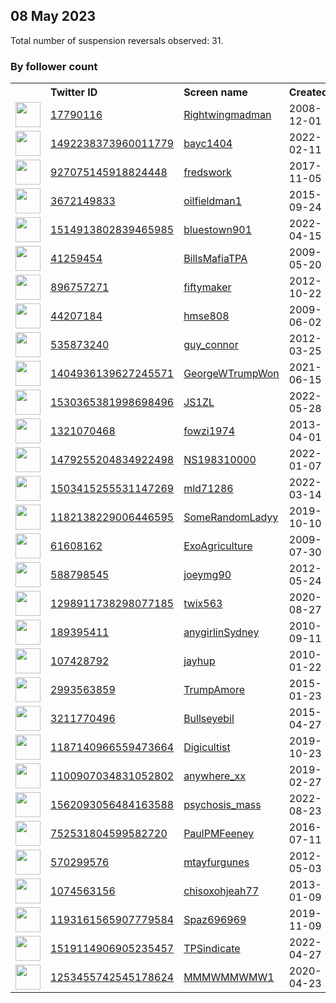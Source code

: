 
## 08 May 2023
Total number of suspension reversals observed: 31.

### By follower count
<table><tr><th></th><th align="left">Twitter ID</th><th align="left">Screen name</th>
<th align="left">Created</th><th align="left">Status</th><th align="left">Suspended</th><th align="left">Followers</th>
<tr><td><a href="https://pbs.twimg.com/profile_images/1655740728155275264/dTIWd9tq_normal.jpg"><img src="https://pbs.twimg.com/profile_images/1655740728155275264/dTIWd9tq_normal.jpg" width="40px" height="40px" align="center"/></a></td><td><a href="https://twitter.com/intent/user?user_id=17790116">17790116</a></td><td><a href="https://twitter.com/Rightwingmadman">Rightwingmadman</a></td><td>2008-12-01</td><td align="center"></td><td></td><td>49315</td></tr>
<tr><td><a href="https://pbs.twimg.com/profile_images/1603981802879713282/1SuEgMpg_normal.jpg"><img src="https://pbs.twimg.com/profile_images/1603981802879713282/1SuEgMpg_normal.jpg" width="40px" height="40px" align="center"/></a></td><td><a href="https://twitter.com/intent/user?user_id=1492238373960011779">1492238373960011779</a></td><td><a href="https://twitter.com/bayc1404">bayc1404</a></td><td>2022-02-11</td><td align="center"></td><td>2023-04-27</td><td>15159</td></tr>
<tr><td><a href="https://pbs.twimg.com/profile_images/1238140564484190209/PeZvEvKD_normal.jpg"><img src="https://pbs.twimg.com/profile_images/1238140564484190209/PeZvEvKD_normal.jpg" width="40px" height="40px" align="center"/></a></td><td><a href="https://twitter.com/intent/user?user_id=927075145918824448">927075145918824448</a></td><td><a href="https://twitter.com/fredswork">fredswork</a></td><td>2017-11-05</td><td align="center"></td><td>2022-10-29</td><td>8679</td></tr>
<tr><td><a href="https://pbs.twimg.com/profile_images/1289822520267268101/4j0ACDeq_normal.jpg"><img src="https://pbs.twimg.com/profile_images/1289822520267268101/4j0ACDeq_normal.jpg" width="40px" height="40px" align="center"/></a></td><td><a href="https://twitter.com/intent/user?user_id=3672149833">3672149833</a></td><td><a href="https://twitter.com/oilfieldman1">oilfieldman1</a></td><td>2015-09-24</td><td align="center"></td><td></td><td>5402</td></tr>
<tr><td><a href="https://pbs.twimg.com/profile_images/1521400159292190720/vPjeeeY9_normal.jpg"><img src="https://pbs.twimg.com/profile_images/1521400159292190720/vPjeeeY9_normal.jpg" width="40px" height="40px" align="center"/></a></td><td><a href="https://twitter.com/intent/user?user_id=1514913802839465985">1514913802839465985</a></td><td><a href="https://twitter.com/bluestown901">bluestown901</a></td><td>2022-04-15</td><td align="center"></td><td>2023-05-08</td><td>4272</td></tr>
<tr><td><a href="https://pbs.twimg.com/profile_images/1532005601022205952/r1LxUFyX_normal.jpg"><img src="https://pbs.twimg.com/profile_images/1532005601022205952/r1LxUFyX_normal.jpg" width="40px" height="40px" align="center"/></a></td><td><a href="https://twitter.com/intent/user?user_id=41259454">41259454</a></td><td><a href="https://twitter.com/BillsMafiaTPA">BillsMafiaTPA</a></td><td>2009-05-20</td><td align="center"></td><td>2022-06-12</td><td>3089</td></tr>
<tr><td><a href="https://pbs.twimg.com/profile_images/1550721806402715649/dwh-druk_normal.jpg"><img src="https://pbs.twimg.com/profile_images/1550721806402715649/dwh-druk_normal.jpg" width="40px" height="40px" align="center"/></a></td><td><a href="https://twitter.com/intent/user?user_id=896757271">896757271</a></td><td><a href="https://twitter.com/fiftymaker">fiftymaker</a></td><td>2012-10-22</td><td align="center"></td><td>2022-12-30</td><td>2306</td></tr>
<tr><td><a href="https://pbs.twimg.com/profile_images/1038251079274622976/5SyNg9AA_normal.jpg"><img src="https://pbs.twimg.com/profile_images/1038251079274622976/5SyNg9AA_normal.jpg" width="40px" height="40px" align="center"/></a></td><td><a href="https://twitter.com/intent/user?user_id=44207184">44207184</a></td><td><a href="https://twitter.com/hmse808">hmse808</a></td><td>2009-06-02</td><td align="center"></td><td></td><td>2014</td></tr>
<tr><td><a href="https://pbs.twimg.com/profile_images/1190357016407089152/caujhXOQ_normal.jpg"><img src="https://pbs.twimg.com/profile_images/1190357016407089152/caujhXOQ_normal.jpg" width="40px" height="40px" align="center"/></a></td><td><a href="https://twitter.com/intent/user?user_id=535873240">535873240</a></td><td><a href="https://twitter.com/guy_connor">guy_connor</a></td><td>2012-03-25</td><td align="center"></td><td></td><td>1947</td></tr>
<tr><td><a href="https://pbs.twimg.com/profile_images/1417186535435390979/Q7USEb7Q_normal.jpg"><img src="https://pbs.twimg.com/profile_images/1417186535435390979/Q7USEb7Q_normal.jpg" width="40px" height="40px" align="center"/></a></td><td><a href="https://twitter.com/intent/user?user_id=1404936139627245571">1404936139627245571</a></td><td><a href="https://twitter.com/GeorgeWTrumpWon">GeorgeWTrumpWon</a></td><td>2021-06-15</td><td align="center"></td><td>2022-05-30</td><td>1617</td></tr>
<tr><td><a href="https://pbs.twimg.com/profile_images/1543241939817996288/UM5j_7Kc_normal.jpg"><img src="https://pbs.twimg.com/profile_images/1543241939817996288/UM5j_7Kc_normal.jpg" width="40px" height="40px" align="center"/></a></td><td><a href="https://twitter.com/intent/user?user_id=1530365381998698496">1530365381998698496</a></td><td><a href="https://twitter.com/JS1ZL">JS1ZL</a></td><td>2022-05-28</td><td align="center">🔒</td><td>2022-10-10</td><td>1235</td></tr>
<tr><td><a href="https://pbs.twimg.com/profile_images/1502708463822159876/AD49yhPI_normal.jpg"><img src="https://pbs.twimg.com/profile_images/1502708463822159876/AD49yhPI_normal.jpg" width="40px" height="40px" align="center"/></a></td><td><a href="https://twitter.com/intent/user?user_id=1321070468">1321070468</a></td><td><a href="https://twitter.com/fowzi1974">fowzi1974</a></td><td>2013-04-01</td><td align="center"></td><td>2023-04-13</td><td>1014</td></tr>
<tr><td><a href="https://pbs.twimg.com/profile_images/1479255674760560641/gUtbHnUE_normal.jpg"><img src="https://pbs.twimg.com/profile_images/1479255674760560641/gUtbHnUE_normal.jpg" width="40px" height="40px" align="center"/></a></td><td><a href="https://twitter.com/intent/user?user_id=1479255204834922498">1479255204834922498</a></td><td><a href="https://twitter.com/NS198310000">NS198310000</a></td><td>2022-01-07</td><td align="center"></td><td>2023-05-06</td><td>960</td></tr>
<tr><td><a href="https://pbs.twimg.com/profile_images/1512433310726823943/O28CJxQ5_normal.jpg"><img src="https://pbs.twimg.com/profile_images/1512433310726823943/O28CJxQ5_normal.jpg" width="40px" height="40px" align="center"/></a></td><td><a href="https://twitter.com/intent/user?user_id=1503415255531147269">1503415255531147269</a></td><td><a href="https://twitter.com/mld71286">mld71286</a></td><td>2022-03-14</td><td align="center"></td><td>2022-10-29</td><td>765</td></tr>
<tr><td><a href="https://pbs.twimg.com/profile_images/1655591441421221889/eQ_LvTyu_normal.jpg"><img src="https://pbs.twimg.com/profile_images/1655591441421221889/eQ_LvTyu_normal.jpg" width="40px" height="40px" align="center"/></a></td><td><a href="https://twitter.com/intent/user?user_id=1182138229006446595">1182138229006446595</a></td><td><a href="https://twitter.com/SomeRandomLadyy">SomeRandomLadyy</a></td><td>2019-10-10</td><td align="center"></td><td>2023-04-10</td><td>642</td></tr>
<tr><td><a href="https://pbs.twimg.com/profile_images/1516504454673186836/FAcNe-o1_normal.jpg"><img src="https://pbs.twimg.com/profile_images/1516504454673186836/FAcNe-o1_normal.jpg" width="40px" height="40px" align="center"/></a></td><td><a href="https://twitter.com/intent/user?user_id=61608162">61608162</a></td><td><a href="https://twitter.com/ExoAgriculture">ExoAgriculture</a></td><td>2009-07-30</td><td align="center"></td><td>2022-05-30</td><td>472</td></tr>
<tr><td><a href="https://pbs.twimg.com/profile_images/1655399565770588162/qghoBZUw_normal.jpg"><img src="https://pbs.twimg.com/profile_images/1655399565770588162/qghoBZUw_normal.jpg" width="40px" height="40px" align="center"/></a></td><td><a href="https://twitter.com/intent/user?user_id=588798545">588798545</a></td><td><a href="https://twitter.com/joeymg90">joeymg90</a></td><td>2012-05-24</td><td align="center"></td><td></td><td>470</td></tr>
<tr><td><a href="https://pbs.twimg.com/profile_images/1325411687982391298/uNvWbiDy_normal.jpg"><img src="https://pbs.twimg.com/profile_images/1325411687982391298/uNvWbiDy_normal.jpg" width="40px" height="40px" align="center"/></a></td><td><a href="https://twitter.com/intent/user?user_id=1298911738298077185">1298911738298077185</a></td><td><a href="https://twitter.com/twix563">twix563</a></td><td>2020-08-27</td><td align="center"></td><td></td><td>464</td></tr>
<tr><td><a href="https://pbs.twimg.com/profile_images/1083963645527130114/FbV57vhC_normal.jpg"><img src="https://pbs.twimg.com/profile_images/1083963645527130114/FbV57vhC_normal.jpg" width="40px" height="40px" align="center"/></a></td><td><a href="https://twitter.com/intent/user?user_id=189395411">189395411</a></td><td><a href="https://twitter.com/anygirlinSydney">anygirlinSydney</a></td><td>2010-09-11</td><td align="center">🔒</td><td></td><td>358</td></tr>
<tr><td><a href="https://pbs.twimg.com/profile_images/851098706246029317/HS4AzoRz_normal.jpg"><img src="https://pbs.twimg.com/profile_images/851098706246029317/HS4AzoRz_normal.jpg" width="40px" height="40px" align="center"/></a></td><td><a href="https://twitter.com/intent/user?user_id=107428792">107428792</a></td><td><a href="https://twitter.com/jayhup">jayhup</a></td><td>2010-01-22</td><td align="center"></td><td></td><td>354</td></tr>
<tr><td><a href="https://pbs.twimg.com/profile_images/1223086128020041728/GsFT52YH_normal.jpg"><img src="https://pbs.twimg.com/profile_images/1223086128020041728/GsFT52YH_normal.jpg" width="40px" height="40px" align="center"/></a></td><td><a href="https://twitter.com/intent/user?user_id=2993563859">2993563859</a></td><td><a href="https://twitter.com/TrumpAmore">TrumpAmore</a></td><td>2015-01-23</td><td align="center"></td><td></td><td>306</td></tr>
<tr><td><a href="https://pbs.twimg.com/profile_images/1197618595984891904/elwI4mpZ_normal.jpg"><img src="https://pbs.twimg.com/profile_images/1197618595984891904/elwI4mpZ_normal.jpg" width="40px" height="40px" align="center"/></a></td><td><a href="https://twitter.com/intent/user?user_id=3211770496">3211770496</a></td><td><a href="https://twitter.com/Bullseyebil">Bullseyebil</a></td><td>2015-04-27</td><td align="center"></td><td></td><td>272</td></tr>
<tr><td><a href="https://pbs.twimg.com/profile_images/1438480224308580360/-Ay735jb_normal.jpg"><img src="https://pbs.twimg.com/profile_images/1438480224308580360/-Ay735jb_normal.jpg" width="40px" height="40px" align="center"/></a></td><td><a href="https://twitter.com/intent/user?user_id=1187140966559473664">1187140966559473664</a></td><td><a href="https://twitter.com/Digicultist">Digicultist</a></td><td>2019-10-23</td><td align="center"></td><td>2022-10-30</td><td>169</td></tr>
<tr><td><a href="https://pbs.twimg.com/profile_images/1115227184581361664/zWmi41aa_normal.png"><img src="https://pbs.twimg.com/profile_images/1115227184581361664/zWmi41aa_normal.png" width="40px" height="40px" align="center"/></a></td><td><a href="https://twitter.com/intent/user?user_id=1100907034831052802">1100907034831052802</a></td><td><a href="https://twitter.com/anywhere_xx">anywhere_xx</a></td><td>2019-02-27</td><td align="center">🔒</td><td></td><td>144</td></tr>
<tr><td><a href="https://pbs.twimg.com/profile_images/1569440049044897794/_bwynWGl_normal.jpg"><img src="https://pbs.twimg.com/profile_images/1569440049044897794/_bwynWGl_normal.jpg" width="40px" height="40px" align="center"/></a></td><td><a href="https://twitter.com/intent/user?user_id=1562093056484163588">1562093056484163588</a></td><td><a href="https://twitter.com/psychosis_mass">psychosis_mass</a></td><td>2022-08-23</td><td align="center">🚫</td><td>2022-09-15</td><td>140</td></tr>
<tr><td><a href="https://pbs.twimg.com/profile_images/1140220084738306048/IRaF5iN7_normal.jpg"><img src="https://pbs.twimg.com/profile_images/1140220084738306048/IRaF5iN7_normal.jpg" width="40px" height="40px" align="center"/></a></td><td><a href="https://twitter.com/intent/user?user_id=752531804599582720">752531804599582720</a></td><td><a href="https://twitter.com/PaulPMFeeney">PaulPMFeeney</a></td><td>2016-07-11</td><td align="center"></td><td></td><td>134</td></tr>
<tr><td><a href="https://pbs.twimg.com/profile_images/1539781126822264832/0u_3mRNU_normal.jpg"><img src="https://pbs.twimg.com/profile_images/1539781126822264832/0u_3mRNU_normal.jpg" width="40px" height="40px" align="center"/></a></td><td><a href="https://twitter.com/intent/user?user_id=570299576">570299576</a></td><td><a href="https://twitter.com/mtayfurgunes">mtayfurgunes</a></td><td>2012-05-03</td><td align="center">🔒</td><td>2023-01-18</td><td>123</td></tr>
<tr><td><a href="https://pbs.twimg.com/profile_images/831004171369197568/o-HgJSUN_normal.jpg"><img src="https://pbs.twimg.com/profile_images/831004171369197568/o-HgJSUN_normal.jpg" width="40px" height="40px" align="center"/></a></td><td><a href="https://twitter.com/intent/user?user_id=1074563156">1074563156</a></td><td><a href="https://twitter.com/chisoxohjeah77">chisoxohjeah77</a></td><td>2013-01-09</td><td align="center"></td><td></td><td>74</td></tr>
<tr><td><a href="https://pbs.twimg.com/profile_images/1655225071336841216/ea5ifl3c_normal.jpg"><img src="https://pbs.twimg.com/profile_images/1655225071336841216/ea5ifl3c_normal.jpg" width="40px" height="40px" align="center"/></a></td><td><a href="https://twitter.com/intent/user?user_id=1193161565907779584">1193161565907779584</a></td><td><a href="https://twitter.com/Spaz696969">Spaz696969</a></td><td>2019-11-09</td><td align="center"></td><td></td><td>72</td></tr>
<tr><td><a href="https://pbs.twimg.com/profile_images/1655376882928435203/-r0n438b_normal.jpg"><img src="https://pbs.twimg.com/profile_images/1655376882928435203/-r0n438b_normal.jpg" width="40px" height="40px" align="center"/></a></td><td><a href="https://twitter.com/intent/user?user_id=1519114906905235457">1519114906905235457</a></td><td><a href="https://twitter.com/TPSindicate">TPSindicate</a></td><td>2022-04-27</td><td align="center"></td><td>2022-12-04</td><td>66</td></tr>
<tr><td><a href="https://pbs.twimg.com/profile_images/1253485095710633986/1vpNI4_L_normal.jpg"><img src="https://pbs.twimg.com/profile_images/1253485095710633986/1vpNI4_L_normal.jpg" width="40px" height="40px" align="center"/></a></td><td><a href="https://twitter.com/intent/user?user_id=1253455742545178624">1253455742545178624</a></td><td><a href="https://twitter.com/MMMWMMWMW1">MMMWMMWMW1</a></td><td>2020-04-23</td><td align="center"></td><td></td><td>10</td></tr>
</table>
